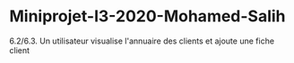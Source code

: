 # Miniprojet-l3-2020-Mohamed-Salih
6.2/6.3. Un utilisateur visualise l'annuaire des clients et ajoute une fiche client
